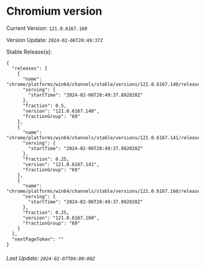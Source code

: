# Chromium version

Current Version: `121.0.6167.160`

Version Update: `2024-02-06T20:49:37Z`

Stable Release(s):
```
{
  "releases": [
    {
      "name": "chrome/platforms/win64/channels/stable/versions/121.0.6167.140/releases/1707252577",
      "serving": {
        "startTime": "2024-02-06T20:49:37.892028Z"
      },
      "fraction": 0.5,
      "version": "121.0.6167.140",
      "fractionGroup": "69"
    },
    {
      "name": "chrome/platforms/win64/channels/stable/versions/121.0.6167.141/releases/1707252577",
      "serving": {
        "startTime": "2024-02-06T20:49:37.892028Z"
      },
      "fraction": 0.25,
      "version": "121.0.6167.141",
      "fractionGroup": "69"
    },
    {
      "name": "chrome/platforms/win64/channels/stable/versions/121.0.6167.160/releases/1707252577",
      "serving": {
        "startTime": "2024-02-06T20:49:37.892028Z"
      },
      "fraction": 0.25,
      "version": "121.0.6167.160",
      "fractionGroup": "69"
    }
  ],
  "nextPageToken": ""
}
```

###### Last Update: `2024-02-07T04:00:08Z`
        